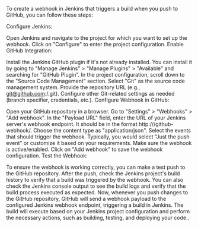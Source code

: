 To create a webhook in Jenkins that triggers a build when you push to GitHub, you can follow these steps:

Configure Jenkins:

Open Jenkins and navigate to the project for which you want to set up the webhook.
Click on "Configure" to enter the project configuration.
Enable GitHub Integration:

Install the Jenkins GitHub plugin if it's not already installed. You can install it by going to "Manage Jenkins" > "Manage Plugins" > "Available" and searching for "GitHub Plugin".
In the project configuration, scroll down to the "Source Code Management" section.
Select "Git" as the source code management system.
Provide the repository URL (e.g., git@github.com:<username>/<repository>.git).
Configure other Git-related settings as needed (branch specifier, credentials, etc.).
Configure Webhook in GitHub:

Open your GitHub repository in a browser.
Go to "Settings" > "Webhooks" > "Add webhook".
In the "Payload URL" field, enter the URL of your Jenkins server's webhook endpoint. It should be in the format http://<jenkins-server>/github-webhook/.
Choose the content type as "application/json".
Select the events that should trigger the webhook. Typically, you would select "Just the push event" or customize it based on your requirements.
Make sure the webhook is active/enabled.
Click on "Add webhook" to save the webhook configuration.
Test the Webhook:

To ensure the webhook is working correctly, you can make a test push to the GitHub repository.
After the push, check the Jenkins project's build history to verify that a build was triggered by the webhook.
You can also check the Jenkins console output to see the build logs and verify that the build process executed as expected.
Now, whenever you push changes to the GitHub repository, GitHub will send a webhook payload to the configured Jenkins webhook endpoint, triggering a build in Jenkins. The build will execute based on your Jenkins project configuration and perform the necessary actions, such as building, testing, and deploying your code..